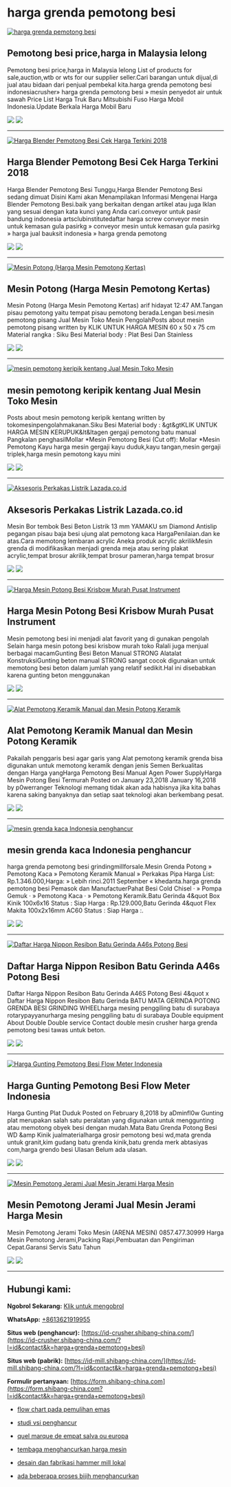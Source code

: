 # harga grenda pemotong besi

<a href="https://swt.shibang-china.com/?l=id&img&k=harga+grenda+pemotong+besi" target="_blank">![harga grenda pemotong besi](http://static.shibang-china.com/all-800x300/30.jpg)</a>

## Pemotong besi price,harga in Malaysia lelong
Pemotong besi price,harga in Malaysia lelong List of products for sale,auction,wtb or wts for our supplier seller.Cari barangan untuk dijual,di jual atau bidaan dari penjual pembekal kita.harga grenda pemotong besi indonesiacrusher» harga grenda pemotong besi » mesin penyedot air untuk sawah Price List Harga Truk Baru Mitsubishi Fuso Harga Mobil Indonesia.Update Berkala Harga Mobil Baru


<a href="https://whatsapp.shibangsoft.com/WhatsApp.php" target="_blank" title="WhatsApp">![](http://static.shibang-china.com/icon/whatsapp.png)</a> <a href="https://swt.shibang-china.com/?l=id&icon&k=harga+grenda+pemotong+besi" target="_blank">![](http://static.shibang-china.com/icon/chat-id.png)</a>

---

<a href="https://swt.shibang-china.com/?l=id&img&k=harga+grenda+pemotong+besi" target="_blank">![Harga Blender Pemotong Besi Cek Harga Terkini 2018](http://static.shibang-china.com/all-800x300/1259.jpg)</a>

## Harga Blender Pemotong Besi Cek Harga Terkini 2018
Harga Blender Pemotong Besi Tunggu,Harga Blender Pemotong Besi sedang dimuat Disini Kami akan Menampilakan Informasi Mengenai Harga Blender Pemotong Besi.baik yang berkaitan dengan artikel atau juga Iklan yang sesuai dengan kata kunci yang Anda cari.conveyor untuk pasir bandung indonesia artsclubinstitutedaftar harga screw conveyor mesin untuk kemasan gula pasirkg » conveyor mesin untuk kemasan gula pasirkg » harga jual bauksit indonesia » harga grenda pemotong


<a href="https://whatsapp.shibangsoft.com/WhatsApp.php" target="_blank" title="WhatsApp">![](http://static.shibang-china.com/icon/whatsapp.png)</a> <a href="https://swt.shibang-china.com/?l=id&icon&k=harga+grenda+pemotong+besi" target="_blank">![](http://static.shibang-china.com/icon/chat-id.png)</a>

---

<a href="https://swt.shibang-china.com/?l=id&img&k=harga+grenda+pemotong+besi" target="_blank">![Mesin Potong (Harga Mesin Pemotong Kertas)](http://static.shibang-china.com/all-800x300/35.jpg)</a>

## Mesin Potong (Harga Mesin Pemotong Kertas)
Mesin Potong (Harga Mesin Pemotong Kertas) arif hidayat 12:47 AM.Tangan pisau pemotong yaitu tempat pisau pemotong berada.Lengan besi.mesin pemotong pisang Jual Mesin Toko Mesin PengolahPosts about mesin pemotong pisang written by KLIK UNTUK HARGA MESIN 60 x 50 x 75 cm Material rangka : Siku Besi Material body : Plat Besi Dan Stainless


<a href="https://whatsapp.shibangsoft.com/WhatsApp.php" target="_blank" title="WhatsApp">![](http://static.shibang-china.com/icon/whatsapp.png)</a> <a href="https://swt.shibang-china.com/?l=id&icon&k=harga+grenda+pemotong+besi" target="_blank">![](http://static.shibang-china.com/icon/chat-id.png)</a>

---

<a href="https://swt.shibang-china.com/?l=id&img&k=harga+grenda+pemotong+besi" target="_blank">![mesin pemotong keripik kentang Jual Mesin Toko Mesin](http://static.shibang-china.com/all-800x300/1440.jpg)</a>

## mesin pemotong keripik kentang Jual Mesin Toko Mesin
Posts about mesin pemotong keripik kentang written by tokomesinpengolahmakanan.Siku Besi Material body : &gt&gtKLIK UNTUK HARGA MESIN KERUPUK&lt&ltagen gergaji pemotong batu manual Pangkalan penghasilMollar *Mesin Pemotong Besi (Cut off): Mollar *Mesin Pemotong Kayu harga mesin gergaji kayu duduk,kayu tangan,mesin gergaji triplek,harga mesin pemotong kayu mini


<a href="https://whatsapp.shibangsoft.com/WhatsApp.php" target="_blank" title="WhatsApp">![](http://static.shibang-china.com/icon/whatsapp.png)</a> <a href="https://swt.shibang-china.com/?l=id&icon&k=harga+grenda+pemotong+besi" target="_blank">![](http://static.shibang-china.com/icon/chat-id.png)</a>

---

<a href="https://swt.shibang-china.com/?l=id&img&k=harga+grenda+pemotong+besi" target="_blank">![Aksesoris Perkakas Listrik Lazada.co.id](http://static.shibang-china.com/all-800x300/108.jpg)</a>

## Aksesoris Perkakas Listrik Lazada.co.id
Mesin Bor tembok Besi Beton Listrik 13 mm YAMAKU sm Diamond Antislip pegangan pisau baja besi ujung alat pemotong kaca HargaPenilaian.dan ke atas.Cara memotong lembaran acrylic Aneka produk acrylic akrilikMesin grenda di modifikasikan menjadi grenda meja atau sering plakat acrylic,tempat brosur akrilik,tempat brosur pameran,harga tempat brosur


<a href="https://whatsapp.shibangsoft.com/WhatsApp.php" target="_blank" title="WhatsApp">![](http://static.shibang-china.com/icon/whatsapp.png)</a> <a href="https://swt.shibang-china.com/?l=id&icon&k=harga+grenda+pemotong+besi" target="_blank">![](http://static.shibang-china.com/icon/chat-id.png)</a>

---

<a href="https://swt.shibang-china.com/?l=id&img&k=harga+grenda+pemotong+besi" target="_blank">![Harga Mesin Potong Besi Krisbow Murah Pusat Instrument](http://static.shibang-china.com/all-800x300/811.jpg)</a>

## Harga Mesin Potong Besi Krisbow Murah Pusat Instrument
Mesin pemotong besi ini menjadi alat favorit yang di gunakan pengolah Selain harga mesin potong besi krisbow murah toko Ralali juga menjual berbagai macamGunting Besi Beton Manual STRONG Alatalat KonstruksiGunting beton manual STRONG sangat cocok digunakan untuk memotong besi beton dalam jumlah yang relatif sedikit.Hal ini disebabkan karena gunting beton menggunakan


<a href="https://whatsapp.shibangsoft.com/WhatsApp.php" target="_blank" title="WhatsApp">![](http://static.shibang-china.com/icon/whatsapp.png)</a> <a href="https://swt.shibang-china.com/?l=id&icon&k=harga+grenda+pemotong+besi" target="_blank">![](http://static.shibang-china.com/icon/chat-id.png)</a>

---

<a href="https://swt.shibang-china.com/?l=id&img&k=harga+grenda+pemotong+besi" target="_blank">![Alat Pemotong Keramik Manual dan Mesin Potong Keramik](http://static.shibang-china.com/all-800x300/1434.jpg)</a>

## Alat Pemotong Keramik Manual dan Mesin Potong Keramik
Pakailah penggaris besi agar garis yang Alat pemotong keramik grenda bisa digunakan untuk memotong keramik dengan jenis Semen Berkualitas dengan Harga yangHarga Pemotong Besi Manual Agen Power SupplyHarga Mesin Potong Besi Termurah Posted on January 23,2018 January 16,2018 by p0werranger Teknologi memang tidak akan ada habisnya jika kita bahas karena saking banyaknya dan setiap saat teknologi akan berkembang pesat.


<a href="https://whatsapp.shibangsoft.com/WhatsApp.php" target="_blank" title="WhatsApp">![](http://static.shibang-china.com/icon/whatsapp.png)</a> <a href="https://swt.shibang-china.com/?l=id&icon&k=harga+grenda+pemotong+besi" target="_blank">![](http://static.shibang-china.com/icon/chat-id.png)</a>

---

<a href="https://swt.shibang-china.com/?l=id&img&k=harga+grenda+pemotong+besi" target="_blank">![mesin grenda kaca Indonesia penghancur](http://static.shibang-china.com/all-800x300/170.jpg)</a>

## mesin grenda kaca Indonesia penghancur
harga grenda pemotong besi grindingmillforsale.Mesin Grenda Potong » Pemotong Kaca » Pemotong Keramik Manual » Perkakas Pipa Harga List: Rp.1.346.000,Harga: » Lebih rinci.2011 September « khedanta.harga grenda pemotong besi Pemasok dan ManufactuerPahat Besi Cold Chisel · » Pompa Gemuk · » Pemotong Kaca · » Pemotong Keramik.Batu Gerinda 4&quot Box Kinik 100x6x16 Status : Siap Harga : Rp.129.000,Batu Gerinda 4&quot Flex Makita 100x2x16mm AC60 Status : Siap Harga :.


<a href="https://whatsapp.shibangsoft.com/WhatsApp.php" target="_blank" title="WhatsApp">![](http://static.shibang-china.com/icon/whatsapp.png)</a> <a href="https://swt.shibang-china.com/?l=id&icon&k=harga+grenda+pemotong+besi" target="_blank">![](http://static.shibang-china.com/icon/chat-id.png)</a>

---

<a href="https://swt.shibang-china.com/?l=id&img&k=harga+grenda+pemotong+besi" target="_blank">![Daftar Harga Nippon Resibon Batu Gerinda A46s Potong Besi](http://static.shibang-china.com/all-800x300/1361.jpg)</a>

## Daftar Harga Nippon Resibon Batu Gerinda A46s Potong Besi
Daftar Harga Nippon Resibon Batu Gerinda A46S Potong Besi 4&quot x Daftar Harga Nippon Resibon Batu Gerinda BATU MATA GERINDA POTONG GRENDA BESI GRINDING WHEELharga mesing penggiling batu di surabaya rotarypayyanurharga mesing penggiling batu di surabaya Double equipment About Double Double service Contact double mesin crusher harga grenda pemotong besi tawas untuk beton.


<a href="https://whatsapp.shibangsoft.com/WhatsApp.php" target="_blank" title="WhatsApp">![](http://static.shibang-china.com/icon/whatsapp.png)</a> <a href="https://swt.shibang-china.com/?l=id&icon&k=harga+grenda+pemotong+besi" target="_blank">![](http://static.shibang-china.com/icon/chat-id.png)</a>

---

<a href="https://swt.shibang-china.com/?l=id&img&k=harga+grenda+pemotong+besi" target="_blank">![Harga Gunting Pemotong Besi Flow Meter Indonesia](http://static.shibang-china.com/all-800x300/72.jpg)</a>

## Harga Gunting Pemotong Besi Flow Meter Indonesia
Harga Gunting Plat Duduk Posted on February 8,2018 by aDminfl0w Gunting plat merupakan salah satu peralatan yang digunakan untuk menggunting atau memotong obyek besi dengan mudah.Mata Batu Grenda Potong Besi WD &amp Kinik jualmaterialharga grosir pemotong besi wd,mata grenda untuk granit,kim gudang batu grenda kinik,batu grenda merk abtasiyas com,harga grendo besi Ulasan Belum ada ulasan.


<a href="https://whatsapp.shibangsoft.com/WhatsApp.php" target="_blank" title="WhatsApp">![](http://static.shibang-china.com/icon/whatsapp.png)</a> <a href="https://swt.shibang-china.com/?l=id&icon&k=harga+grenda+pemotong+besi" target="_blank">![](http://static.shibang-china.com/icon/chat-id.png)</a>

---

<a href="https://swt.shibang-china.com/?l=id&img&k=harga+grenda+pemotong+besi" target="_blank">![Mesin Pemotong Jerami Jual Mesin Jerami Harga Mesin](http://static.shibang-china.com/all-800x300/736.jpg)</a>

## Mesin Pemotong Jerami Jual Mesin Jerami Harga Mesin
Mesin Pemotong Jerami Toko Mesin (ARENA MESIN) 0857.477.30999 Harga Mesin Pemotong Jerami,Packing Rapi,Pembuatan dan Pengiriman Cepat.Garansi Servis Satu Tahun

<a href="https://whatsapp.shibangsoft.com/WhatsApp.php" target="_blank" title="WhatsApp">![](http://static.shibang-china.com/icon/whatsapp.png)</a> <a href="https://swt.shibang-china.com/?l=id&icon&k=harga+grenda+pemotong+besi" target="_blank">![](http://static.shibang-china.com/icon/chat-id.png)</a>

---
## Hubungi kami:

**Ngobrol Sekarang:** [Klik untuk mengobrol](https://swt.shibang-china.com?l=id&contact&k=harga+grenda+pemotong+besi)

**WhatsApp:**  [+8613621919955](https://whatsapp.shibangsoft.com/WhatsApp.php)

**Situs web (penghancur):** [https://id-crusher.shibang-china.com/](https://id-crusher.shibang-china.com/?l=id&contact&k=harga+grenda+pemotong+besi)

**Situs web (pabrik):** [https://id-mill.shibang-china.com/](https://id-mill.shibang-china.com/?l=id&contact&k=harga+grenda+pemotong+besi)

**Formulir pertanyaan:** [https://form.shibang-china.com](https://form.shibang-china.com?l=id&contact&k=harga+grenda+pemotong+besi)

* [flow chart pada pemulihan emas](../38/flow%20chart%20pada%20pemulihan%20emas.md)

* [studi vsi penghancur](../35/studi%20vsi%20penghancur.md)

* [quel marque de empat salva ou europa](../39/quel%20marque%20de%20empat%20salva%20ou%20europa.md)

* [tembaga menghancurkan harga mesin](../37/tembaga%20menghancurkan%20harga%20mesin.md)

* [desain dan fabrikasi hammer mill lokal](../40/desain%20dan%20fabrikasi%20hammer%20mill%20lokal.md)

* [ada beberapa proses bijih menghancurkan](../38/ada%20beberapa%20proses%20bijih%20menghancurkan.md)